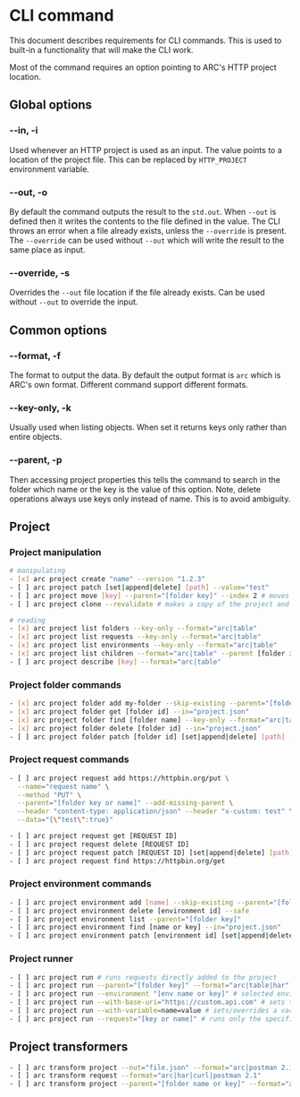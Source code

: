 # CLI command

This document describes requirements for CLI commands. This is used to built-in a functionality that will make the CLI work.

Most of the command requires an option pointing to ARC's HTTP project location.

## Global options

### --in, -i

Used whenever an HTTP project is used as an input. The value points to a location of the project file. This can be replaced by `HTTP_PROJECT` environment variable.

### --out, -o

By default the command outputs the result to the `std.out`. When `--out` is defined then it writes the contents to the file defined in the value.
The CLI throws an error when a file already exists, unless the `--override` is present. The `--override` can be used without `--out` which will write the result to the same place as input.

### --override, -s

Overrides the `--out` file location if the file already exists. Can be used without `--out` to override the input.

## Common options

### --format, -f

The format to output the data. By default the output format is `arc` which is ARC's own format. Different command support different formats.

### --key-only, -k

Usually used when listing objects. When set it returns keys only rather than entire objects.

### --parent, -p

Then accessing project properties this tells the command to search in the folder which name or the key is the value of this option. Note, delete operations always use keys only instead of name. This is to avoid ambiguity.

## Project

### Project manipulation

```sh
# manipulating
- [x] arc project create "name" --version "1.2.3"
- [ ] arc project patch [set|append|delete] [path] --value="test"
- [ ] arc project move [key] --parent="[folder key]" --index 2 # moves an object between folders and indexes. When the parent is the same as the source parent this only moves the object in the position inside the parent. No parent means moving it into the project's root.
- [ ] arc project clone --revalidate # makes a copy of the project and revalidates (re-creates) keys for all object that have keys.

# reading
- [x] arc project list folders --key-only --format="arc|table"
- [x] arc project list requests --key-only --format="arc|table"
- [x] arc project list environments --key-only --format="arc|table"
- [x] arc project list children --format="arc|table" --parent [folder id]
- [ ] arc project describe [key] --format="arc|table"
```

### Project folder commands

```sh
- [x] arc project folder add my-folder --skip-existing --parent="[folder key]"
- [x] arc project folder get [folder id] --in="project.json"
- [x] arc project folder find [folder name] --key-only --format="arc|table"
- [x] arc project folder delete [folder id] --in="project.json"
- [ ] arc project folder patch [folder id] [set|append|delete] [path] --value="test"
```

### Project request commands

```sh
- [ ] arc project request add https://httpbin.org/put \
  --name="request name" \
  --method "PUT" \
  --parent="[folder key or name]" --add-missing-parent \
  --header "content-type: application/json" --header "x-custom: test" \
  --data="{\"test\":true}"

- [ ] arc project request get [REQUEST ID]
- [ ] arc project request delete [REQUEST ID]
- [ ] arc project request patch [REQUEST ID] [set|append|delete] [path] --value="test"
- [ ] arc project request find https://httpbin.org/get
```

### Project environment commands

```sh
- [ ] arc project environment add [name] --skip-existing --parent="[folder key]"
- [ ] arc project environment delete [environment id] --safe
- [ ] arc project environment list --parent="[folder key]"
- [ ] arc project environment find [name or key] --in="project.json"
- [ ] arc project environment patch [environment id] [set|append|delete] [path] --value="test"
```

### Project runner

```sh
- [ ] arc project run # runs requests directly added to the project
- [ ] arc project run --parent="[folder key]" --format="arc|table|har"
- [ ] arc project run --environment "[env name or key]" # selected environment
- [ ] arc project run --with-base-uri="https://custom.api.com" # sets the execution base URI for the requests.
- [ ] arc project run --with-variable=name=value # sets/overrides a variable in the execution context.
- [ ] arc project run --request="[key or name]" # runs only the specific request. Can be combined with `--parent`.
```

## Project transformers

```sh
- [ ] arc transform project --out="file.json" --format="arc|postman 2.1"
- [ ] arc transform request --format="arc|har|curl|postman 2.1"
- [ ] arc transform project --parent="[folder name or key]" --format="arc|har"
```
